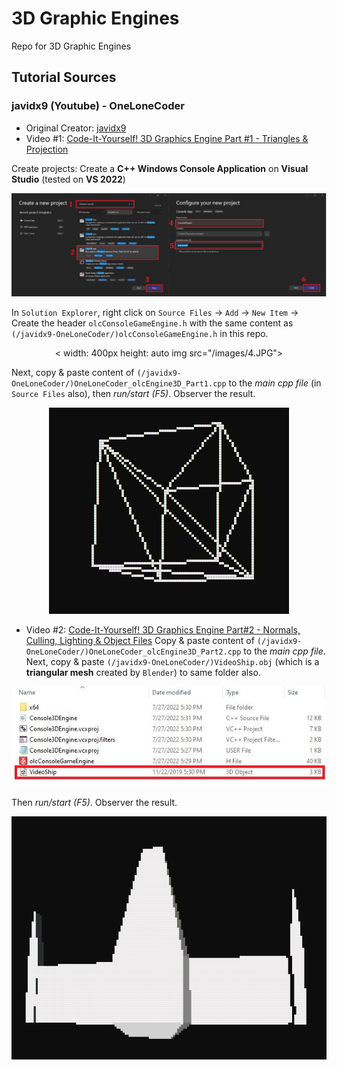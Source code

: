 # 3D Graphic Engines
Repo for 3D Graphic Engines

## Tutorial Sources

### javidx9 (Youtube) - OneLoneCoder
* Original Creator: [javidx9](https://www.youtube.com/c/javidx9) 
* Video #1: [Code-It-Yourself! 3D Graphics Engine Part #1 - Triangles & Projection](https://youtu.be/ih20l3pJoeU)

Create projects: Create a **C++ Windows Console Application** on **Visual Studio** (tested on **VS 2022**) 

<p align="center">
  <img src="/images/1.JPG">
</p>

In `Solution Explorer`, right click on `Source Files` -> `Add` -> `New Item` -> Create the header `olcConsoleGameEngine.h` with the same content as `(/javidx9-OneLoneCoder/)olcConsoleGameEngine.h` in this repo. 

<p align="center">
  < width: 400px height: auto img src="/images/4.JPG">
</p>

Next, copy & paste content of `(/javidx9-OneLoneCoder/)OneLoneCoder_olcEngine3D_Part1.cpp` to the *main cpp file* (in `Source Files` also), then *run/start (F5)*. Observer the result.

<p align="center">
  <img src="/images/3.JPG">
</p>

* Video #2: [Code-It-Yourself! 3D Graphics Engine Part#2 - Normals, Culling, Lighting & Object Files](https://youtu.be/XgMWc6LumG4)
 Copy & paste content of `(/javidx9-OneLoneCoder/)OneLoneCoder_olcEngine3D_Part2.cpp` to the *main cpp file*. Next, copy & paste `(/javidx9-OneLoneCoder/)VideoShip.obj` (which is a **triangular mesh** created by `Blender`) to same folder also.
 
 <p align="center">
  <img src="/images/5.JPG">
</p>

Then *run/start (F5)*. Observer the result.

 <p align="center">
  <img src="/images/6.JPG">
</p>
